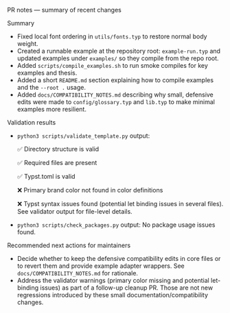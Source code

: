 PR notes — summary of recent changes

Summary

- Fixed local font ordering in `utils/fonts.typ` to restore normal body weight.
- Created a runnable example at the repository root: `example-run.typ` and updated examples
  under `examples/` so they compile from the repo root.
- Added `scripts/compile_examples.sh` to run smoke compiles for key examples and thesis.
- Added a short `README.md` section explaining how to compile examples and the `--root .` usage.
- Added `docs/COMPATIBILITY_NOTES.md` describing why small, defensive edits were made to
  `config/glossary.typ` and `lib.typ` to make minimal examples more resilient.

Validation results

- `python3 scripts/validate_template.py` output:

  ✅ Directory structure is valid

  ✅ Required files are present

  ✅ Typst.toml is valid

  ❌ Primary brand color not found in color definitions

  ❌ Typst syntax issues found (potential let binding issues in several files). See validator
  output for file-level details.

- `python3 scripts/check_packages.py` output: No package usage issues found.

Recommended next actions for maintainers

- Decide whether to keep the defensive compatibility edits in core files or to revert them and
  provide example adapter wrappers. See `docs/COMPATIBILITY_NOTES.md` for rationale.
- Address the validator warnings (primary color missing and potential let-binding issues) as
  part of a follow-up cleanup PR. Those are not new regressions introduced by these small
  documentation/compatibility changes.
